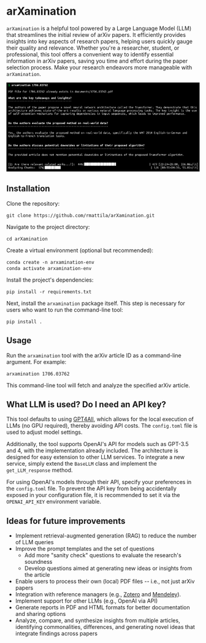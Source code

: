 # arXamination

`arXamination` is a helpful tool powered by a Large Language Model (LLM) that streamlines the initial review of arXiv papers. It efficiently provides insights into key aspects of research papers, helping users quickly gauge their quality and relevance. Whether you're a researcher, student, or professional, this tool offers a convenient way to identify essential information in arXiv papers, saving you time and effort during the paper selection process. Make your research endeavors more manageable with `arXamination`.

![Screenshot of arXaminator analyzing the Transformers-paper](screenshot.png)

## Installation

Clone the repository:

```shell
git clone https://github.com/rmattila/arXamination.git 
```

Navigate to the project directory:

```shell
cd arXamination 
```

Create a virtual environment (optional but recommended):

```shell
conda create -n arxamination-env
conda activate arxamination-env
```

Install the project's dependencies:

```shell
pip install -r requirements.txt
```

Next, install the `arxamination` package itself. This step is necessary for users who want to run the command-line tool:

```shell
pip install .
```

## Usage

Run the `arxamination` tool with the arXiv article ID as a command-line argument. For example:

```shell
arxamination 1706.03762
```

This command-line tool will fetch and analyze the specified arXiv article.


## What LLM is used? Do I need an API key?

This tool defaults to using [GPT4All](https://gpt4all.io/index.html), which allows for the local execution of LLMs (no GPU required), thereby avoiding API costs. The `config.toml` file is used to adjust model settings.

Additionally, the tool supports OpenAI's API for models such as GPT-3.5 and 4, with the implementation already included. The architecture is designed for easy extension to other LLM services. To integrate a new service, simply extend the `BaseLLM` class and implement the `get_LLM_response` method.

For using OpenAI's models through their API, specify your preferences in the `config.toml` file. To prevent the API key from being accidentally exposed in your configuration file, it is recommended to set it via the `OPENAI_API_KEY` environment variable.


## Ideas for future improvements

- Implement retrieval-augmented generation (RAG) to reduce the number of LLM queries
- Improve the prompt templates and the set of questions
    - Add more "sanity check" questions to evaluate the research's soundness
    - Develop questions aimed at generating new ideas or insights from the article
- Enable users to process their own (local) PDF files -- i.e., not just arXiv papers 
- Integration with reference managers (e.g., [Zotero](https://www.zotero.org/) and [Mendeley](https://www.mendeley.com/)).
- Implement support for other LLMs (e.g., OpenAI via API)
- Generate reports in PDF and HTML formats for better documentation and sharing options
- Analyze, compare, and synthesize insights from multiple articles, identifying commonalities, differences, and generating novel ideas that integrate findings across papers